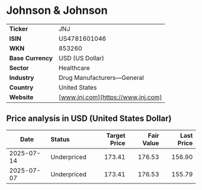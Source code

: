 # Johnson & Johnson

|                   |                                                             |
|-------------------|-------------------------------------------------------------|
| **Ticker**        | JNJ                                                         |
| **ISIN**          | US4781601046                                                |
| **WKN**           | 853260                                                      |
| **Base Currency** | USD (US Dollar)                                             |
| **Sector**        | Healthcare                                                  |
| **Industry**      | Drug Manufacturers—General                                  |
| **Country**       | United States                                               |
| **Website**       | [www.jnj.com](https://www.jnj.com)                          |

## Price analysis in USD (United States Dollar)
| Date       | Status            | Target Price | Fair Value | Last Price |
| ---------- | :---------------- | -----------: | ---------: | ---------: |
| 2025-07-14 | Underpriced       |       173.41 |     176.53 |     156.90 |
| 2025-07-07 | Underpriced       |       173.41 |     176.53 |     155.79 |
